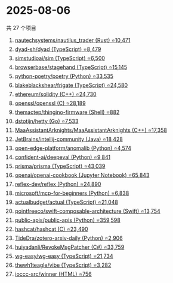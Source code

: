 # 2025-08-06

共 27 个项目

<!-- BEGIN GITHUB -->
<!-- 最后更新时间 2025-08-06 23:12:17 +0800 -->
1. [nautechsystems/nautilus_trader (Rust) ⭐10,471](https://github.com/nautechsystems/nautilus_trader)
1. [dyad-sh/dyad (TypeScript) ⭐8,479](https://github.com/dyad-sh/dyad)
1. [simstudioai/sim (TypeScript) ⭐6,500](https://github.com/simstudioai/sim)
1. [browserbase/stagehand (TypeScript) ⭐15,145](https://github.com/browserbase/stagehand)
1. [python-poetry/poetry (Python) ⭐33,535](https://github.com/python-poetry/poetry)
1. [blakeblackshear/frigate (TypeScript) ⭐24,580](https://github.com/blakeblackshear/frigate)
1. [ethereum/solidity (C++) ⭐24,730](https://github.com/ethereum/solidity)
1. [openssl/openssl (C) ⭐28,189](https://github.com/openssl/openssl)
1. [themactep/thingino-firmware (Shell) ⭐882](https://github.com/themactep/thingino-firmware)
1. [dstotijn/hetty (Go) ⭐7,533](https://github.com/dstotijn/hetty)
1. [MaaAssistantArknights/MaaAssistantArknights (C++) ⭐17,358](https://github.com/MaaAssistantArknights/MaaAssistantArknights)
1. [JetBrains/intellij-community (Java) ⭐18,428](https://github.com/JetBrains/intellij-community)
1. [open-edge-platform/anomalib (Python) ⭐4,574](https://github.com/open-edge-platform/anomalib)
1. [confident-ai/deepeval (Python) ⭐9,841](https://github.com/confident-ai/deepeval)
1. [prisma/prisma (TypeScript) ⭐43,039](https://github.com/prisma/prisma)
1. [openai/openai-cookbook (Jupyter Notebook) ⭐65,843](https://github.com/openai/openai-cookbook)
1. [reflex-dev/reflex (Python) ⭐24,890](https://github.com/reflex-dev/reflex)
1. [microsoft/mcp-for-beginners (Python) ⭐6,838](https://github.com/microsoft/mcp-for-beginners)
1. [actualbudget/actual (TypeScript) ⭐21,048](https://github.com/actualbudget/actual)
1. [pointfreeco/swift-composable-architecture (Swift) ⭐13,754](https://github.com/pointfreeco/swift-composable-architecture)
1. [public-apis/public-apis (Python) ⭐359,598](https://github.com/public-apis/public-apis)
1. [hashcat/hashcat (C) ⭐23,490](https://github.com/hashcat/hashcat)
1. [TideDra/zotero-arxiv-daily (Python) ⭐2,906](https://github.com/TideDra/zotero-arxiv-daily)
1. [huiyadanli/RevokeMsgPatcher (C#) ⭐33,759](https://github.com/huiyadanli/RevokeMsgPatcher)
1. [wg-easy/wg-easy (TypeScript) ⭐21,734](https://github.com/wg-easy/wg-easy)
1. [thewh1teagle/vibe (TypeScript) ⭐3,282](https://github.com/thewh1teagle/vibe)
1. [ioccc-src/winner (HTML) ⭐756](https://github.com/ioccc-src/winner)
<!-- END GITHUB -->